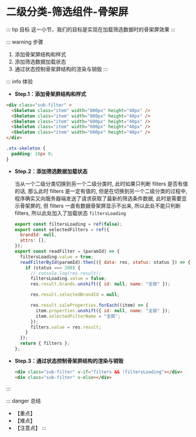 # 二级分类-筛选组件-骨架屏

::: tip 目标
这一小节，我们的目标是实现在加载筛选数据时的骨架屏效果
:::

::: warning 步骤

1. 添加骨架屏结构和样式
2. 添加筛选数据加载状态
3. 通过状态控制骨架屏结构的渲染与销毁
:::

::: info 体验

* **Step.1：添加骨架屏结构和样式**

```html
<div class="sub-filter" >
  <Skeleton class="item" width="800px" height="40px" />
  <Skeleton class="item" width="800px" height="40px" />
  <Skeleton class="item" width="600px" height="40px" />
  <Skeleton class="item" width="600px" height="40px" />
  <Skeleton class="item" width="600px" height="40px" />
</div>
```

```css
.xtx-skeleton {
  padding: 10px 0;
}
```

* **Step.2：添加筛选数据加载状态**

  当从一个二级分类切换到另一个二级分类时, 此时如果只判断 filters 是否有值的话, 那么此时 filters 是一定有值的, 但是在切换到另一个二级分类的过程中, 程序确实又向服务器端发送了请求获取了最新的筛选条件数据, 此时是需要显示骨架屏的, 但 filters 一直有数据骨架屏显示不出来, 所以此处不能只判断 filters, 所以此处加入了加载状态 `filtersLoading`

  ```js
  export const filtersLoading = ref(false);
  export const selectedFilters = ref({
    brandId: null,
    attrs: [],
  });
  export const readFilter = (paramId) => {
    filtersLoading.value = true;
    readFilterById(paramId).then(({ data: res, status: status }) => {
      if (status === 200) {
        // console.log(res.result);
        filtersLoading.value = false;
        res.result.brands.unshift({ id: null, name: "全部" });
  
        res.result.selectedBrandId = null;
  
        res.result.saleProperties.forEach((item) => {
          item.properties.unshift({ id: null, name: "全部" });
          item.selectedFilterName = "全部";
        });
        filters.value = res.result;
      }
    });
    return { filters };
  };

  ```

* **Step.3：通过状态控制骨架屏结构的渲染与销毁**

  ```html
  <div class="sub-filter" v-if="filters && !filtersLoading"></div>
  <div class="sub-filter" v-else></div>
  ```

:::

::: danger 总结

* 【重点】
* 【难点】
* 【注意点】
:::

